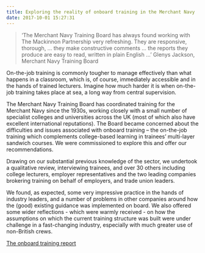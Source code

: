 ```yaml
---
title: Exploring the reality of onboard training in the Merchant Navy
date: 2017-10-01 15:27:31
---
```


> ‘The Merchant Navy Training Board has always found working with The Mackinnon Partnership very refreshing. They are responsive, thorough, ... they make constructive comments ... the reports they produce are easy to read, written in plain English ...’
> Glenys Jackson, Merchant Navy Training Board

On-the-job training is commonly tougher to manage effectively than what happens in a classroom, which is, of course, immediately accessible and in the hands of trained lecturers. Imagine how much harder it is when on-the-job training takes place at sea, a long way from central supervision.

The Merchant Navy Training Board has coordinated training for the Merchant Navy since the 1930s, working closely with a small number of specialist colleges and universities across the UK (most of which also have excellent international reputations). The Board became concerned about the difficulties and issues associated with onboard training – the on-the-job training which complements college-based learning in trainees’ multi-layer sandwich courses. We were commissioned to explore this and offer our recommendations.

Drawing on our substantial previous knowledge of the sector, we undertook a qualitative review, interviewing trainees, and over 30 others including college lecturers, employer representatives and the two leading companies brokering training on behalf of employers, and trade union leaders.

We found, as expected, some very impressive practice in the hands of industry leaders, and a number of problems in other companies around how the (good) existing guidance was implemented on board. We also offered some wider reflections - which were warmly received - on how the assumptions on which the current training structure was built were under challenge in a fast-changing industry, especially with much greater use of non-British crews.

[The onboard training report](http://www.mntb.org.uk/Content/Resources/Onboard%20Training%20Review%20FINAL.pdf)
